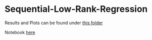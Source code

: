 # Sequential-Low-Rank-Regression

Results and Plots can be found under [this folder](https://github.com/nikhil-chigali/Sequential-Low-Rank-Regression/tree/main/results/exps)

Notebook [here](https://github.com/nikhil-chigali/Sequential-Low-Rank-Regression/blob/main/sequential_low_rank_regression.ipynb)
